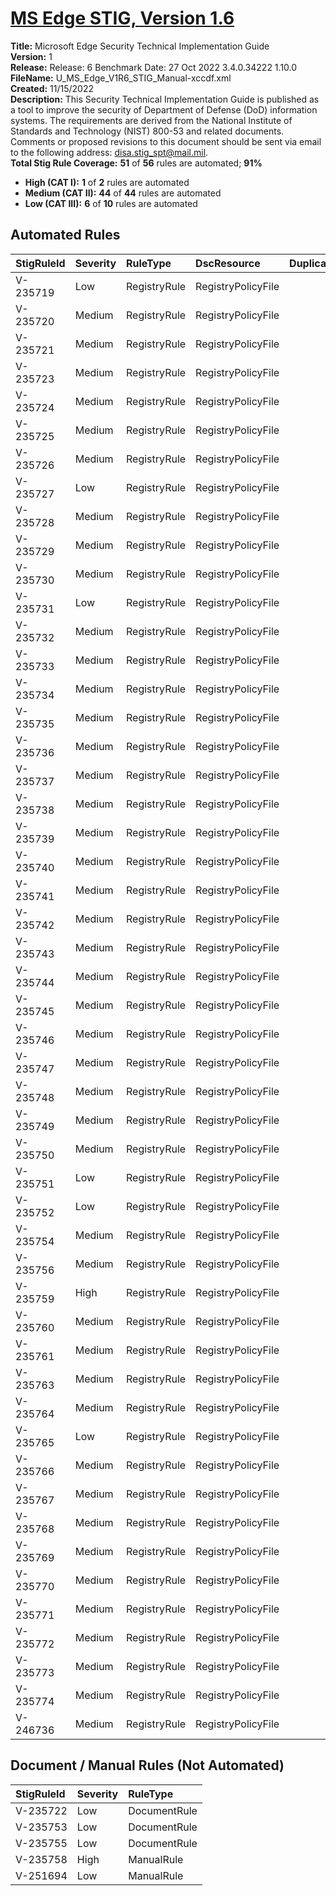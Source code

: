 # [MS Edge STIG, Version 1.6](https://github.com/Microsoft/PowerStig/wiki/MS-Edge-1.6)

**Title:** Microsoft Edge Security Technical Implementation Guide  
**Version:** 1  
**Release:** Release: 6 Benchmark Date: 27 Oct 2022 3.4.0.34222 1.10.0  
**FileName:** U_MS_Edge_V1R6_STIG_Manual-xccdf.xml  
**Created:** 11/15/2022  
**Description:** This Security Technical Implementation Guide is published as a tool to improve the security of Department of Defense (DoD) information systems. The requirements are derived from the National Institute of Standards and Technology (NIST) 800-53 and related documents. Comments or proposed revisions to this document should be sent via email to the following address: disa.stig_spt@mail.mil.  
**Total Stig Rule Coverage:** **51** of **56** rules are automated; **91%**

* **High (CAT I):** **1** of **2** rules are automated
* **Medium (CAT II):** **44** of **44** rules are automated
* **Low (CAT III):** **6** of **10** rules are automated

## Automated Rules

| StigRuleId | Severity | RuleType | DscResource | DuplicateOf |
| :---- | :---- | :---- | :---- | :---- |
| V-235719 | Low | RegistryRule | RegistryPolicyFile |  |
| V-235720 | Medium | RegistryRule | RegistryPolicyFile |  |
| V-235721 | Medium | RegistryRule | RegistryPolicyFile |  |
| V-235723 | Medium | RegistryRule | RegistryPolicyFile |  |
| V-235724 | Medium | RegistryRule | RegistryPolicyFile |  |
| V-235725 | Medium | RegistryRule | RegistryPolicyFile |  |
| V-235726 | Medium | RegistryRule | RegistryPolicyFile |  |
| V-235727 | Low | RegistryRule | RegistryPolicyFile |  |
| V-235728 | Medium | RegistryRule | RegistryPolicyFile |  |
| V-235729 | Medium | RegistryRule | RegistryPolicyFile |  |
| V-235730 | Medium | RegistryRule | RegistryPolicyFile |  |
| V-235731 | Low | RegistryRule | RegistryPolicyFile |  |
| V-235732 | Medium | RegistryRule | RegistryPolicyFile |  |
| V-235733 | Medium | RegistryRule | RegistryPolicyFile |  |
| V-235734 | Medium | RegistryRule | RegistryPolicyFile |  |
| V-235735 | Medium | RegistryRule | RegistryPolicyFile |  |
| V-235736 | Medium | RegistryRule | RegistryPolicyFile |  |
| V-235737 | Medium | RegistryRule | RegistryPolicyFile |  |
| V-235738 | Medium | RegistryRule | RegistryPolicyFile |  |
| V-235739 | Medium | RegistryRule | RegistryPolicyFile |  |
| V-235740 | Medium | RegistryRule | RegistryPolicyFile |  |
| V-235741 | Medium | RegistryRule | RegistryPolicyFile |  |
| V-235742 | Medium | RegistryRule | RegistryPolicyFile |  |
| V-235743 | Medium | RegistryRule | RegistryPolicyFile |  |
| V-235744 | Medium | RegistryRule | RegistryPolicyFile |  |
| V-235745 | Medium | RegistryRule | RegistryPolicyFile |  |
| V-235746 | Medium | RegistryRule | RegistryPolicyFile |  |
| V-235747 | Medium | RegistryRule | RegistryPolicyFile |  |
| V-235748 | Medium | RegistryRule | RegistryPolicyFile |  |
| V-235749 | Medium | RegistryRule | RegistryPolicyFile |  |
| V-235750 | Medium | RegistryRule | RegistryPolicyFile |  |
| V-235751 | Low | RegistryRule | RegistryPolicyFile |  |
| V-235752 | Low | RegistryRule | RegistryPolicyFile |  |
| V-235754 | Medium | RegistryRule | RegistryPolicyFile |  |
| V-235756 | Medium | RegistryRule | RegistryPolicyFile |  |
| V-235759 | High | RegistryRule | RegistryPolicyFile |  |
| V-235760 | Medium | RegistryRule | RegistryPolicyFile |  |
| V-235761 | Medium | RegistryRule | RegistryPolicyFile |  |
| V-235763 | Medium | RegistryRule | RegistryPolicyFile |  |
| V-235764 | Medium | RegistryRule | RegistryPolicyFile |  |
| V-235765 | Low | RegistryRule | RegistryPolicyFile |  |
| V-235766 | Medium | RegistryRule | RegistryPolicyFile |  |
| V-235767 | Medium | RegistryRule | RegistryPolicyFile |  |
| V-235768 | Medium | RegistryRule | RegistryPolicyFile |  |
| V-235769 | Medium | RegistryRule | RegistryPolicyFile |  |
| V-235770 | Medium | RegistryRule | RegistryPolicyFile |  |
| V-235771 | Medium | RegistryRule | RegistryPolicyFile |  |
| V-235772 | Medium | RegistryRule | RegistryPolicyFile |  |
| V-235773 | Medium | RegistryRule | RegistryPolicyFile |  |
| V-235774 | Medium | RegistryRule | RegistryPolicyFile |  |
| V-246736 | Medium | RegistryRule | RegistryPolicyFile |  |

## Document / Manual Rules (Not Automated)

| StigRuleId | Severity | RuleType |
| :---- | :---- | :---- |
| V-235722 | Low | DocumentRule |
| V-235753 | Low | DocumentRule |
| V-235755 | Low | DocumentRule |
| V-235758 | High | ManualRule |
| V-251694 | Low | ManualRule |
